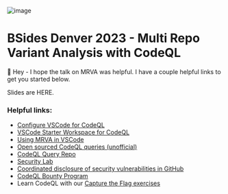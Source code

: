 ![image](https://github.com/leftrightleft/bsides-denver-2023/assets/4910518/e5703e3e-9700-4ab2-982d-57310d5a2c5d)


# BSides Denver 2023 - Multi Repo Variant Analysis with CodeQL
👋 Hey - I hope the talk on MRVA was helpful.  I have a couple helpful links to get you started below.

Slides are HERE.

### Helpful links:
* [Configure VSCode for CodeQL](https://codeql.github.com/docs/codeql-for-visual-studio-code/setting-up-codeql-in-visual-studio-code/)
* [VSCode Starter Workspace for CodeQL](https://github.com/github/vscode-codeql-starter)
* [Using MRVA in VSCode](https://codeql.github.com/docs/codeql-for-visual-studio-code/running-codeql-queries-at-scale-with-mrva/)
* [Open sourced CodeQL queries (unofficial)](https://github.com/advanced-security/codeql-queries)
* [CodeQL Query Repo](https://github.com/github/codeql)
* [Security Lab](https://securitylab.github.com/)
* [Coordinated disclosure of security vulnerabilities in GitHub](https://docs.github.com/en/code-security/security-advisories/guidance-on-reporting-and-writing-information-about-vulnerabilities/about-coordinated-disclosure-of-security-vulnerabilities)
* [CodeQL Bounty Program](http://securitylab.github.com/bounties)
* Learn CodeQL with our [Capture the Flag exercises](http://securitylab.github.com/ctf)
